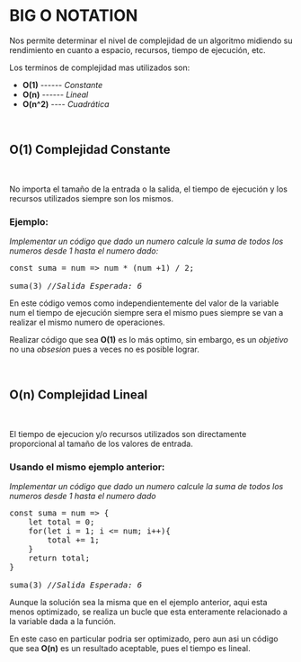 # BIG O NOTATION

Nos permite determinar el nivel de complejidad de un algoritmo midiendo su rendimiento en cuanto a espacio, recursos, tiempo de ejecución, etc.

Los terminos de complejidad mas utilizados son:

* **O(1)** ------ *Constante*
* **O(n)** ------  *Lineal*
* **O(n^2)** ----  *Cuadrática*

<br>


## **O(1)** Complejidad Constante

<br>

No importa el tamaño de la entrada o la salida, el tiempo de ejecución y los recursos utilizados siempre son los mismos.

### **Ejemplo:**
*Implementar un código que dado un numero calcule la suma de todos los numeros desde 1 hasta el numero dado:*

<pre>
const suma = num => num * (num +1) / 2;

suma(3) <i>//Salida Esperada: 6 </i>
</pre>

En este código vemos como independientemente del valor de la variable num el tiempo de ejecución siempre sera el mismo pues siempre se van a realizar el mismo numero de operaciones.

Realizar código que sea **O(1)** es lo más optimo, sin embargo, es un *objetivo* no una *obsesion* pues a veces no es posible lograr.

<br>

## **O(n)** Complejidad Lineal

<br>

El tiempo de ejecucion y/o recursos utilizados son directamente proporcional al tamaño de los valores de entrada.

### **Usando el mismo ejemplo anterior:**
*Implementar un código que dado un numero calcule la suma de todos los numeros desde 1 hasta el numero dado*

<pre>
const suma = num => {
    let total = 0;
    for(let i = 1; i <= num; i++){
        total += 1;
    }
    return total;
}

suma(3) <i>//Salida Esperada: 6</i>
</pre>

Aunque la solución sea la misma que en el ejemplo anterior, aqui esta menos optimizado, se realiza un bucle que esta enteramente relacionado a la variable dada a la función.

En este caso en particular podria ser optimizado, pero aun asi un código que sea **O(n)** es un resultado aceptable, pues el tiempo es lineal.

